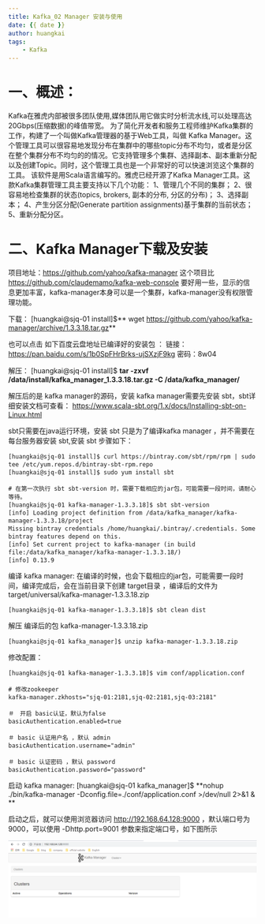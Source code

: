 ```yaml
---
title: Kafka_02 Manager 安装与使用
date: {{ date }}
author: huangkai
tags:
    - Kafka
---
```


# 一、概述： #

Kafka在雅虎内部被很多团队使用,媒体团队用它做实时分析流水线,可以处理高达20Gbps(压缩数据)的峰值带宽。
为了简化开发者和服务工程师维护Kafka集群的工作，构建了一个叫做Kafka管理器的基于Web工具，叫做 Kafka Manager。这个管理工具可以很容易地发现分布在集群中的哪些topic分布不均匀，或者是分区在整个集群分布不均匀的的情况。它支持管理多个集群、选择副本、副本重新分配以及创建Topic。同时，这个管理工具也是一个非常好的可以快速浏览这个集群的工具。
该软件是用Scala语言编写的。雅虎已经开源了Kafka Manager工具。这款Kafka集群管理工具主要支持以下几个功能：
1、管理几个不同的集群；
2、很容易地检查集群的状态(topics, brokers, 副本的分布, 分区的分布)；
3、选择副本；
4、产生分区分配(Generate partition assignments)基于集群的当前状态；
5、重新分配分区。

# 二、Kafka Manager下载及安装 #

项目地址：https://github.com/yahoo/kafka-manager
这个项目比 https://github.com/claudemamo/kafka-web-console 要好用一些，显示的信息更加丰富，kafka-manager本身可以是一个集群，kafka-manager没有权限管理功能。

下载：
[huangkai@sjq-01 install]$** wget https://github.com/yahoo/kafka-manager/archive/1.3.3.18.tar.gz**

也可以点击 如下百度云盘地址已编译好的安装包 ：
链接：https://pan.baidu.com/s/1b0SpFHrBrks-ujSXzjF9kg 密码：8w04

解压：
[huangkai@sjq-01 install]$ **tar -zxvf /data/install/kafka_manager_1.3.3.18.tar.gz -C /data/kafka_manager/**

解压后的是 kafka manager的源码，安装 kafka manager需要先安装 sbt，sbt详细安装文档可查看： https://www.scala-sbt.org/1.x/docs/Installing-sbt-on-Linux.html

sbt只需要在java运行环境，安装 sbt 只是为了编译kafka manager ，并不需要在每台服务器安装 sbt,安装 sbt 步骤如下：
```
[huangkai@sjq-01 install]$ curl https://bintray.com/sbt/rpm/rpm | sudo tee /etc/yum.repos.d/bintray-sbt-rpm.repo
[huangkai@sjq-01 install]$ sudo yum install sbt

# 在第一次执行 sbt sbt-version 时，需要下载相应的jar包，可能需要一段时间，请耐心等待。
[huangkai@sjq-01 kafka-manager-1.3.3.18]$ sbt sbt-version
[info] Loading project definition from /data/kafka_manager/kafka-manager-1.3.3.18/project
Missing bintray credentials /home/huangkai/.bintray/.credentials. Some bintray features depend on this.
[info] Set current project to kafka-manager (in build file:/data/kafka_manager/kafka-manager-1.3.3.18/)
[info] 0.13.9
```

编译  kafka manager:
在编译的时候，也会下载相应的jar包，可能需要一段时间，编译完成后，会在当前目录下创建 target目录 ，编译后的文件为 target/universal/kafka-manager-1.3.3.18.zip 

```
[huangkai@sjq-01 kafka-manager-1.3.3.18]$ sbt clean dist

```

解压 编译后的包 kafka-manager-1.3.3.18.zip

```
[huangkai@sjq-01 kafka_manager]$ unzip kafka-manager-1.3.3.18.zip
```
修改配置：

```
[huangkai@sjq-01 kafka-manager-1.3.3.18]$ vim conf/application.conf 

# 修改zookeeper
kafka-manager.zkhosts="sjq-01:2181,sjq-02:2181,sjq-03:2181"

＃　开启 basic认证，默认为false
basicAuthentication.enabled=true

＃ basic 认证用户名 ，默认 admin
basicAuthentication.username="admin"

＃ basic 认证密码 ，默认 password
basicAuthentication.password="password"
```

启动 kafka manager:
[huangkai@sjq-01 kafka_manager]$ **nohup ./bin/kafka-manager -Dconfig.file=./conf/application.conf  >/dev/null 2>&1 & **

启动之后，就可以使用浏览器访问 http://192.168.64.128:9000 ，默认端口号为 9000，可以使用 -Dhttp.port=9001 参数来指定端口号，如下图所示	

![](https://raw.githubusercontent.com/huankai/blog-resources/master/photos/kafka/kafka_manager_01.png)
